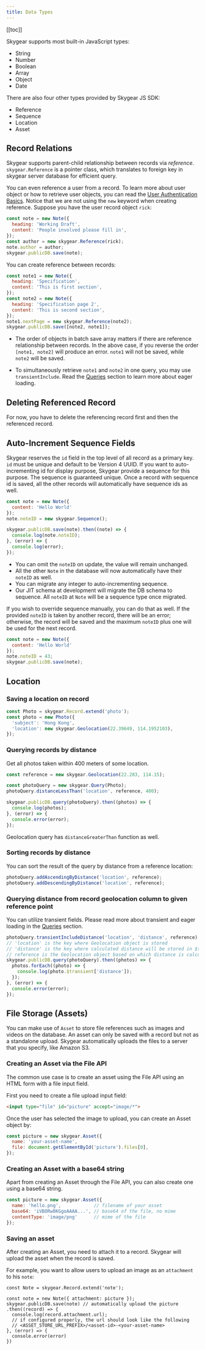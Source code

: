 ```yaml
---
title: Data Types
---
```


[[toc]]

Skygear supports most built-in JavaScript types:
- String
- Number
- Boolean
- Array
- Object
- Date

There are also four other types provided by Skygear JS SDK:
- Reference
- Sequence
- Location
- Asset


## Record Relations

Skygear supports parent-child relationship between records via _reference_.
`skygear.Reference` is a pointer class, which translates to foreign key in
skygear server database for efficient query.

You can even reference a user from a record. To learn more about user object or
how to retrieve user objects, you can read the
[User Authentication Basics][doc-auth-basics].
Notice that we are not using the `new` keyword when creating reference. Suppose you
have the user record object `rick`:

``` javascript
const note = new Note({
  heading: 'Working Draft',
  content: 'People involved please fill in',
});
const author = new skygear.Reference(rick);
note.author = author;
skygear.publicDB.save(note);
```

You can create reference between records:

``` javascript
const note1 = new Note({
  heading: 'Specification',
  content: 'This is first section',
});
const note2 = new Note({
  heading: 'Specification page 2',
  content: 'This is second section',
});
note1.nextPage = new skygear.Reference(note2);
skygear.publicDB.save([note2, note1]);
```

- The order of objects in batch save array matters if there are reference
relationship between records. In the above case, if you reverse the order
`[note1, note2]` will produce an error. `note1` will not be saved, while `note2` will be saved.

- To simultaneously retrieve `note1` and `note2` in one query,
you may use `transientInclude`. Read the [Queries][doc-relational-queries]
section to learn more about eager loading.

## Deleting Referenced Record

For now, you have to delete the referencing record first and then the referenced record.

## Auto-Increment Sequence Fields

Skygear reserves the `id` field in the top level of all record as a primary key.
`id` must be unique and default to be Version 4 UUID. If you want to
auto-incrementing id for display purpose, Skygear provide a sequence for this 
purpose. The sequence is guaranteed unique. Once a record with sequence id is
saved, all the other records will automatically have sequence ids as well.

``` javascript
const note = new Note({
  content: 'Hello World'
});
note.noteID = new skygear.Sequence();

skygear.publicDB.save(note).then((note) => {
  console.log(note.noteID);
}, (error) => {
  console.log(error);
});
```

- You can omit the `noteID` on update, the value will remain unchanged.
- All the other `Note` in the database will now automatically have their
  `noteID` as well.
- You can migrate any integer to auto-incrementing sequence.
- Our JIT schema at development will migrate the DB schema to sequence. All
  `noteID` at `Note` will be a sequence type once migrated.

If you wish to override sequence manually, you can do that as well. If the
provided `noteID` is taken by another record, there will be an error; otherwise,
the record will be saved and the maximum `noteID` plus one will be used for the
next record.

``` javascript
const note = new Note({
  content: 'Hello World'
});
note.noteID = 43;
skygear.publicDB.save(note);
```

<a id="location"></a>
## Location

### Saving a location on record

``` javascript
const Photo = skygear.Record.extend('photo');
const photo = new Photo({
  'subject': 'Hong Kong',
  'location': new skygear.Geolocation(22.39649, 114.1952103),
});
```

### Querying records by distance

Get all photos taken within 400 meters of some location.

``` javascript
const reference = new skygear.Geolocation(22.283, 114.15);

const photoQuery = new skygear.Query(Photo);
photoQuery.distanceLessThan('location', reference, 400);

skygear.publicDB.query(photoQuery).then((photos) => {
  console.log(photos);
}, (error) => {
  console.error(error);
});
```

Geolocation query has `distanceGreaterThan` function as well.


### Sorting records by distance

You can sort the result of the query by distance from a reference location:

``` javascript
photoQuery.addAscendingByDistance('location', reference);
photoQuery.addDescendingByDistance('location', reference);
```

### Querying distance from record geolocation column to given reference point

You can utilize transient fields. Please read more about transient and eager
loading in the [Queries][doc-relational-queries] section.

``` javascript
photoQuery.transientIncludeDistance('location', 'distance', reference);
// 'location' is the key where Geolocation object is stored
// 'distance' is the key where calculated distance will be stored in $transient
// reference is the Geolocation object based on which distance is calculated
skygear.publicDB.query(photoQuery).then((photos) => {
  photos.forEach((photo) => {
    console.log(photo.$transient['distance']);
  });
}, (error) => {
  console.error(error);
});
```

## File Storage (Assets)

You can make use of `Asset` to store file references such as
images and videos on the database.
An asset can only be saved with a record but not as a standalone upload.
Skygear automatically uploads the files to a server that you specify,
like Amazon S3.

### Creating an Asset via the File API

The common use case is to create an asset using the File API using
an HTML form with a file input field.

First you need to create a file upload input field:

``` html
<input type="file" id="picture" accept="image/*">
```

Once the user has selected the image to upload, you can create an Asset object by:

``` javascript
const picture = new skygear.Asset({
  name: 'your-asset-name',
  file: document.getElementById('picture').files[0],
});
```

### Creating an Asset with a base64 string

Apart from creating an Asset through the File API, you can also create one using
a base64 string.

``` javascript
const picture = new skygear.Asset({
  name: 'hello.png',            // filename of your asset
  base64: 'iVBORw0KGgoAAAA...', // base64 of the file, no mime
  contentType: 'image/png'      // mime of the file
});
```

### Saving an asset

After creating an Asset, you need to attach it to a record.
Skygear will upload the asset when the record is saved.

For example, you want to allow users to upload an image as an `attachment`
to his `note`:

```
const Note = skygear.Record.extend('note');

const note = new Note({ attachment: picture });
skygear.publicDB.save(note) // automatically upload the picture
.then((record) => {
  console.log(record.attachment.url);
  // if configured properly, the url should look like the following
  // <ASSET_STORE_URL_PREFIX>/<asset-id>-<your-asset-name>
}, (error) => {
  console.error(error)
})
```

[doc-auth-basics]: /guides/auth/basics/js/
[doc-relational-queries]: /guides/cloud-db/queries/js/

